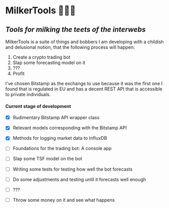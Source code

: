 # MilkerTools 🐄👷🥛

## <em>Tools for milking the teets of the interwebs</em>

MilkerTools is a suite of things and bobbers I am developing with a childish and delusional notion, that the following process will happen:

1. Create a crypto trading bot
2. Slap some forecasting model on it
3. ???
4. Profit

I've chosen Bitstamp as the exchange to use because it was the first one I found that is regulated in EU and has a decent REST API that is accessible to private individuals.

#### Current stage of development

- [x] Rudimentary Bitstamp API wrapper class
- [x] Relevant models corresponding with the Bitstamp API
- [x] Methods for logging market data to InfluxDB
- [ ] Foundations for the trading bot: A console app
- [ ] Slap some TSF model on the bot
- [ ] Writing some tests for testing how well the bot forecasts
- [ ] Do some adjustments and testing until it forecasts well enough
- [ ] ???
- [ ] Throw some money on it and see what happens


